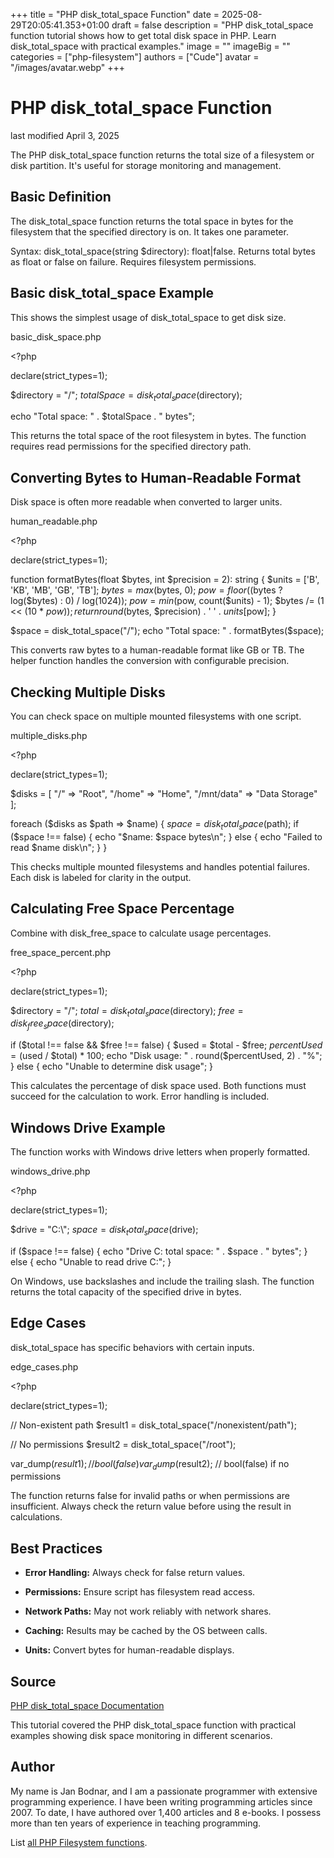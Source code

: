 +++
title = "PHP disk_total_space Function"
date = 2025-08-29T20:05:41.353+01:00
draft = false
description = "PHP disk_total_space function tutorial shows how to get total disk space in PHP. Learn disk_total_space with practical examples."
image = ""
imageBig = ""
categories = ["php-filesystem"]
authors = ["Cude"]
avatar = "/images/avatar.webp"
+++

# PHP disk_total_space Function

last modified April 3, 2025

The PHP disk_total_space function returns the total size of a
filesystem or disk partition. It's useful for storage monitoring and management.

## Basic Definition

The disk_total_space function returns the total space in bytes for
the filesystem that the specified directory is on. It takes one parameter.

Syntax: disk_total_space(string $directory): float|false. Returns
total bytes as float or false on failure. Requires filesystem permissions.

## Basic disk_total_space Example

This shows the simplest usage of disk_total_space to get disk size.

basic_disk_space.php
  

&lt;?php

declare(strict_types=1);

$directory = "/";
$totalSpace = disk_total_space($directory);

echo "Total space: " . $totalSpace . " bytes";

This returns the total space of the root filesystem in bytes. The function
requires read permissions for the specified directory path.

## Converting Bytes to Human-Readable Format

Disk space is often more readable when converted to larger units.

human_readable.php
  

&lt;?php

declare(strict_types=1);

function formatBytes(float $bytes, int $precision = 2): string {
    $units = ['B', 'KB', 'MB', 'GB', 'TB'];
    $bytes = max($bytes, 0);
    $pow = floor(($bytes ? log($bytes) : 0) / log(1024));
    $pow = min($pow, count($units) - 1);
    $bytes /= (1 &lt;&lt; (10 * $pow));
    return round($bytes, $precision) . ' ' . $units[$pow];
}

$space = disk_total_space("/");
echo "Total space: " . formatBytes($space);

This converts raw bytes to a human-readable format like GB or TB. The helper
function handles the conversion with configurable precision.

## Checking Multiple Disks

You can check space on multiple mounted filesystems with one script.

multiple_disks.php
  

&lt;?php

declare(strict_types=1);

$disks = [
    "/" =&gt; "Root",
    "/home" =&gt; "Home",
    "/mnt/data" =&gt; "Data Storage"
];

foreach ($disks as $path =&gt; $name) {
    $space = disk_total_space($path);
    if ($space !== false) {
        echo "$name: $space bytes\n";
    } else {
        echo "Failed to read $name disk\n";
    }
}

This checks multiple mounted filesystems and handles potential failures. Each
disk is labeled for clarity in the output.

## Calculating Free Space Percentage

Combine with disk_free_space to calculate usage percentages.

free_space_percent.php
  

&lt;?php

declare(strict_types=1);

$directory = "/";
$total = disk_total_space($directory);
$free = disk_free_space($directory);

if ($total !== false &amp;&amp; $free !== false) {
    $used = $total - $free;
    $percentUsed = ($used / $total) * 100;
    echo "Disk usage: " . round($percentUsed, 2) . "%";
} else {
    echo "Unable to determine disk usage";
}

This calculates the percentage of disk space used. Both functions must succeed
for the calculation to work. Error handling is included.

## Windows Drive Example

The function works with Windows drive letters when properly formatted.

windows_drive.php
  

&lt;?php

declare(strict_types=1);

$drive = "C:\\";
$space = disk_total_space($drive);

if ($space !== false) {
    echo "Drive C: total space: " . $space . " bytes";
} else {
    echo "Unable to read drive C:";
}

On Windows, use backslashes and include the trailing slash. The function returns
the total capacity of the specified drive in bytes.

## Edge Cases

disk_total_space has specific behaviors with certain inputs.

edge_cases.php
  

&lt;?php

declare(strict_types=1);

// Non-existent path
$result1 = disk_total_space("/nonexistent/path");

// No permissions
$result2 = disk_total_space("/root");

var_dump($result1); // bool(false)
var_dump($result2); // bool(false) if no permissions

The function returns false for invalid paths or when permissions are insufficient.
Always check the return value before using the result in calculations.

## Best Practices

- **Error Handling:** Always check for false return values.

- **Permissions:** Ensure script has filesystem read access.

- **Network Paths:** May not work reliably with network shares.

- **Caching:** Results may be cached by the OS between calls.

- **Units:** Convert bytes for human-readable displays.

## Source

[PHP disk_total_space Documentation](https://www.php.net/manual/en/function.disk-total-space.php)

This tutorial covered the PHP disk_total_space function with
practical examples showing disk space monitoring in different scenarios.

## Author

My name is Jan Bodnar, and I am a passionate programmer with extensive
programming experience. I have been writing programming articles since 2007.
To date, I have authored over 1,400 articles and 8 e-books. I possess more
than ten years of experience in teaching programming.

List [all PHP Filesystem functions](/php/#php-fs).